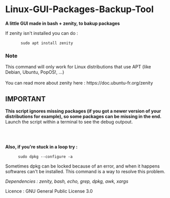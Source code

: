 # Linux-GUI-Packages-Backup-Tool
<b>A little GUI made in bash + zenity, to bakup packages</b>


If zenity isn't installed you can do :


<figure> <pre> <code>sudo apt install zenity</code> </pre> </figure>


<h3>Note</h3>
This command will only work for Linux distributions that use APT (like Debian, Ubuntu, PopOS!, ...) <br></br>
You can read more about zenity here : https://doc.ubuntu-fr.org/zenity

<h2>IMPORTANT</h2>

<b>This script ignores missing packages (if you got a newer version of your distributions for example), so some packages can be missing in the end.</b>
Launch the script within a terminal to see the debug outpout.

 <br></br>
 
 <b>Also, if you're stuck in a loop try : </b><figure> <pre> <code>sudo dpkg --configure -a</code> </pre> </figure>
 
 Sometimes dpkg can be locked because of an error, and when it happens softwares can't be installed. This command is a way to resolve this problem.


<i>Dependencies : zenity, bash, echo, grep, dpkg, awk, xargs</i>

Licence : GNU General Public License 3.0
